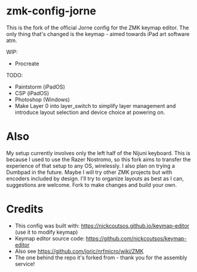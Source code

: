 # zmk-config-jorne

This is the fork of the official Jorne config for the ZMK keymap editor.
The only thing that's changed is the keymap - aimed towards iPad art software atm.

WIP:
* Procreate

TODO:
* Paintstorm (iPadOS)
* CSP (iPadOS)
* Photoshop (Windows)
* Make Layer 0 into layer_switch to simplify layer management and introduce layout selection and device choice at powering on.

# Also
My setup currently involves only the left half of the Nijuni keyboard.
This is because I used to use the Razer Nostromo, so this fork aims to transfer the experience of that setup to any OS, wirelessly.
I also plan on trying a Dumbpad in the future. Maybe I will try other ZMK projects but with encoders included by design.
I'll try to organize layouts as best as I can, suggestions are welcome.
Fork to make changes and build your own.

# Credits
* This config was built with: https://nickcoutsos.github.io/keymap-editor (use it to modify keymap)
* Keymap editor source code: https://github.com/nickcoutsos/keymap-editor
* Also see https://github.com/joric/nrfmicro/wiki/ZMK
* The one behind the repo it's forked from - thank you for the assembly service!